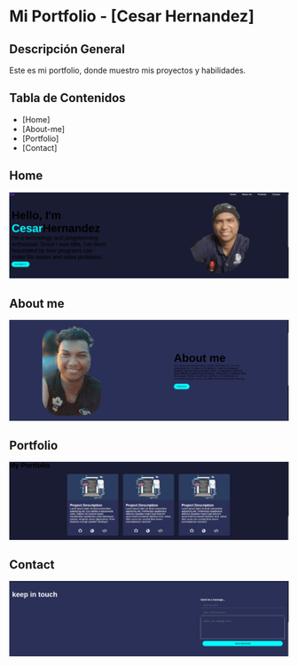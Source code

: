 # Mi Portfolio - [Cesar Hernandez]

## Descripción General

Este es mi portfolio, donde muestro mis proyectos y habilidades.

## Tabla de Contenidos

*   [Home]
*   [About-me]
*   [Portfolio]
*   [Contact]

## Home

![alt text](/img/image.png)
## About me

![alt text](/img/image-2.png)

## Portfolio

![alt text](/img/image-3.png)

## Contact

![alt text](/img/image-4.png)
